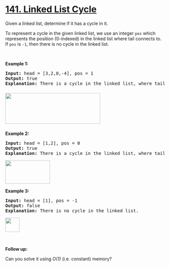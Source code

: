 <h1 class="title__20p2"><a href="https://leetcode-cn.com/problems/linked-list-cycle/">141. Linked List Cycle</a></h1>

<div class="notranslate"><p>Given a linked list, determine if it has a cycle in it.</p>

<p>To represent a cycle in the given linked list, we use an integer <code>pos</code> which represents the position (0-indexed)&nbsp;in the linked list where tail connects to. If <code>pos</code> is <code>-1</code>, then there is no cycle in the linked list.</p>

<p>&nbsp;</p>

<div>
<p><strong>Example 1:</strong></p>

<pre><strong>Input: </strong>head = <span id="example-input-1-1">[3,2,0,-4]</span>, pos = <span id="example-input-1-2">1</span>
<strong>Output: </strong><span id="example-output-1">true
<strong>Explanation:</strong> There is a cycle in the linked list, where tail connects to the second node.</span>
</pre>
</div>

<div>
<p><span><img style="width: 300px; height: 97px; margin-top: 8px; margin-bottom: 8px;" src="https://assets.leetcode.com/uploads/2018/12/07/circularlinkedlist.png" alt=""></span></p>

<p><strong>Example 2:</strong></p>

<pre><strong>Input: </strong>head = <span id="example-input-1-1">[1,2]</span>, pos = <span id="example-input-1-2">0</span>
<strong>Output: </strong><span id="example-output-1">true
<strong>Explanation:</strong> There is a cycle in the linked list, where tail connects to the first node.</span>
</pre>
</div>

<div>
<p><span><img style="width: 141px; height: 74px;" src="https://assets.leetcode.com/uploads/2018/12/07/circularlinkedlist_test2.png" alt=""></span></p>

<p><strong>Example 3:</strong></p>

<pre><strong>Input: </strong>head = <span id="example-input-1-1">[1]</span>, pos = <span id="example-input-1-2">-1</span>
<strong>Output: </strong><span id="example-output-1">false
<strong>Explanation:</strong> There is no cycle in the linked list.</span>
</pre>
</div>

<p><span><img style="width: 45px; height: 45px;" src="https://assets.leetcode.com/uploads/2018/12/07/circularlinkedlist_test3.png" alt=""></span></p>

<p>&nbsp;</p>

<p><strong>Follow up:</strong></p>

<p>Can you solve it using <em>O(1)</em> (i.e. constant) memory?</p>
</div>
